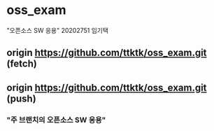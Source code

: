 # oss_exam
"오픈소스 SW 응용" 20202751 임기택

## origin  https://github.com/ttktk/oss_exam.git (fetch)
## origin  https://github.com/ttktk/oss_exam.git (push)

### "주 브랜치의 오픈소스 SW 응용"
